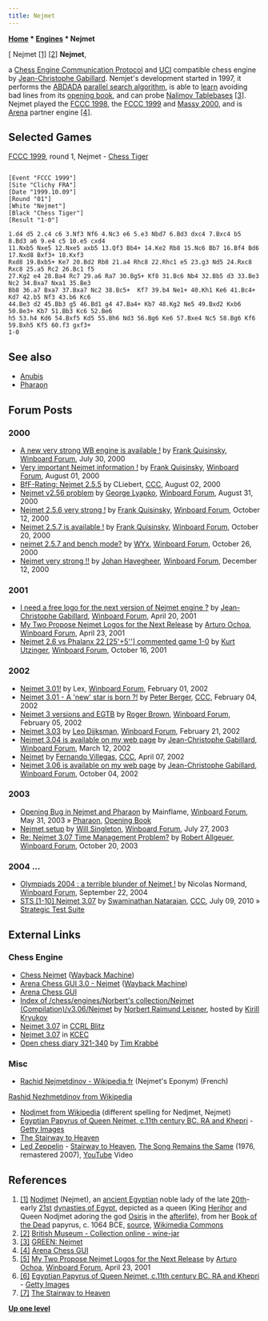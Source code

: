 ```yaml
---
title: Nejmet
---
```

**[Home](Home "Home") \* [Engines](Engines "Engines") \* Nejmet**



[ Nejmet <a id="cite-note-1" href="#cite-ref-1">[1]</a> <a id="cite-note-2" href="#cite-ref-2">[2]</a>
**Nejmet**,  

a [Chess Engine Communication Protocol](Chess_Engine_Communication_Protocol "Chess Engine Communication Protocol") and [UCI](UCI "UCI") compatible chess engine by [Jean-Christophe Gabillard](Jean-Christophe_Gabillard "Jean-Christophe Gabillard"). 
Nemjet's development started in 1997, it performs the [ABDADA](ABDADA "ABDADA") [parallel search algorithm](Parallel_Search "Parallel Search"), is able to [learn](Book_Learning "Book Learning") avoiding bad lines from its [opening book](Opening_Book "Opening Book"), and can probe [Nalimov Tablebases](Nalimov_Tablebases "Nalimov Tablebases") <a id="cite-note-3" href="#cite-ref-3">[3]</a>. 
Nejmet played the [FCCC 1998](FCCC_1998 "FCCC 1998"), the [FCCC 1999](FCCC_1999 "FCCC 1999") and [Massy 2000](index.php?title=Massy_2000&action=edit&redlink=1 "Massy 2000 (page does not exist)"), and is [Arena](Arena "Arena") partner engine <a id="cite-note-4" href="#cite-ref-4">[4]</a>.



## Selected Games


[FCCC 1999](FCCC_1999 "FCCC 1999"), round 1, Nejmet - [Chess Tiger](Chess_Tiger "Chess Tiger")




```

[Event "FCCC 1999"]
[Site "Clichy FRA"]
[Date "1999.10.09"]
[Round "01"]
[White "Nejmet"]
[Black "Chess Tiger"]
[Result "1-0"]

1.d4 d5 2.c4 c6 3.Nf3 Nf6 4.Nc3 e6 5.e3 Nbd7 6.Bd3 dxc4 7.Bxc4 b5 8.Bd3 a6 9.e4 c5 10.e5 cxd4 
11.Nxb5 Nxe5 12.Nxe5 axb5 13.Qf3 Bb4+ 14.Ke2 Rb8 15.Nc6 Bb7 16.Bf4 Bd6 17.Nxd8 Bxf3+ 18.Kxf3 
Rxd8 19.Bxb5+ Ke7 20.Bd2 Rb8 21.a4 Rhc8 22.Rhc1 e5 23.g3 Nd5 24.Rxc8 Rxc8 25.a5 Rc2 26.Bc1 f5 
27.Kg2 e4 28.Ba4 Rc7 29.a6 Ra7 30.Bg5+ Kf8 31.Bc6 Nb4 32.Bb5 d3 33.Be3 Nc2 34.Bxa7 Nxa1 35.Be3 
Bb8 36.a7 Bxa7 37.Bxa7 Nc2 38.Bc5+  Kf7 39.b4 Ne1+ 40.Kh1 Ke6 41.Bc4+ Kd7 42.b5 Nf3 43.b6 Kc6 
44.Be3 d2 45.Bb3 g5 46.Bd1 g4 47.Ba4+ Kb7 48.Kg2 Ne5 49.Bxd2 Kxb6 50.Be3+ Kb7 51.Bb3 Kc6 52.Be6 
h5 53.h4 Kd6 54.Bxf5 Kd5 55.Bh6 Nd3 56.Bg6 Ke6 57.Bxe4 Nc5 58.Bg6 Kf6 59.Bxh5 Kf5 60.f3 gxf3+ 
1-0

```

## See also


* [Anubis](Anubis "Anubis")
* [Pharaon](Pharaon "Pharaon")


## Forum Posts


### 2000


* [A new very strong WB engine is available !](http://www.open-aurec.com/wbforum/viewtopic.php?f=18&t=32121) by [Frank Quisinsky](Frank_Quisinsky "Frank Quisinsky"), [Winboard Forum](Computer_Chess_Forums "Computer Chess Forums"), July 30, 2000
* [Very important Nejmet information !](http://www.open-aurec.com/wbforum/viewtopic.php?f=18&t=32140) by [Frank Quisinsky](Frank_Quisinsky "Frank Quisinsky"), [Winboard Forum](Computer_Chess_Forums "Computer Chess Forums"), August 01, 2000
* [BfF-Rating: Nejmet 2.5.5](https://www.stmintz.com/ccc/index.php?id=122755) by CLiebert, [CCC](CCC "CCC"), August 02, 2000
* [Nejmet v2.56 problem](http://www.open-aurec.com/wbforum/viewtopic.php?f=18&t=32320) by [George Lyapko](George_Lyapko "George Lyapko"), [Winboard Forum](Computer_Chess_Forums "Computer Chess Forums"), August 31, 2000
* [Nejmet 2.5.6 very strong !](http://www.open-aurec.com/wbforum/viewtopic.php?f=18&t=32518) by [Frank Quisinsky](Frank_Quisinsky "Frank Quisinsky"), [Winboard Forum](Computer_Chess_Forums "Computer Chess Forums"), October 12, 2000
* [Nejmet 2.5.7 is available !](http://www.open-aurec.com/wbforum/viewtopic.php?f=18&t=32538) by [Frank Quisinsky](Frank_Quisinsky "Frank Quisinsky"), [Winboard Forum](Computer_Chess_Forums "Computer Chess Forums"), October 20, 2000
* [nejmet 2.5.7 and bench mode?](http://www.open-aurec.com/wbforum/viewtopic.php?f=18&t=32565) by [WYx](L%C3%A1szl%C3%B3_Szalai "László Szalai"), [Winboard Forum](Computer_Chess_Forums "Computer Chess Forums"), October 26, 2000
* [Nejmet very strong !!](http://www.open-aurec.com/wbforum/viewtopic.php?f=18&t=32764) by [Johan Havegheer](Johan_Havegheer "Johan Havegheer"), [Winboard Forum](Computer_Chess_Forums "Computer Chess Forums"), December 12, 2000


### 2001


* [I need a free logo for the next version of Nejmet engine ?](http://www.open-aurec.com/wbforum/viewtopic.php?f=18&t=33598) by [Jean-Christophe Gabillard](Jean-Christophe_Gabillard "Jean-Christophe Gabillard"), [Winboard Forum](Computer_Chess_Forums "Computer Chess Forums"), April 20, 2001
* [My Two Propose Nejmet Logos for the Next Release](http://www.open-aurec.com/wbforum/viewtopic.php?f=18&t=33618) by [Arturo Ochoa](Arturo_Ochoa "Arturo Ochoa"), [Winboard Forum](Computer_Chess_Forums "Computer Chess Forums"), April 23, 2001
* [Nejmet 2.6 vs Phalanx 22 [25'+5''] commented game 1-0](http://www.open-aurec.com/wbforum/viewtopic.php?f=18&t=34794) by [Kurt Utzinger](Kurt_Utzinger "Kurt Utzinger"), [Winboard Forum](Computer_Chess_Forums "Computer Chess Forums"), October 16, 2001


### 2002


* [Nejmet 3.01!](http://www.open-aurec.com/wbforum/viewtopic.php?f=18&t=35973) by Lex, [Winboard Forum](Computer_Chess_Forums "Computer Chess Forums"), February 01, 2002
* [Nejmet 3.01 - A 'new' star is born ?!](https://www.stmintz.com/ccc/index.php?id=211881) by [Peter Berger](Peter_Berger "Peter Berger"), [CCC](CCC "CCC"), February 04, 2002
* [Nejmet 3 versions and EGTB](http://www.open-aurec.com/wbforum/viewtopic.php?f=18&t=36027) by [Roger Brown](index.php?title=Roger_Brown&action=edit&redlink=1 "Roger Brown (page does not exist)"), [Winboard Forum](Computer_Chess_Forums "Computer Chess Forums"), February 05, 2002
* [Nejmet 3.03](http://www.open-aurec.com/wbforum/viewtopic.php?f=18&t=36211) by [Leo Dijksman](Leo_Dijksman "Leo Dijksman"), [Winboard Forum](Computer_Chess_Forums "Computer Chess Forums"), February 21, 2002
* [Nejmet 3.04 is available on my web page](http://www.open-aurec.com/wbforum/viewtopic.php?f=18&t=36411) by [Jean-Christophe Gabillard](Jean-Christophe_Gabillard "Jean-Christophe Gabillard"), [Winboard Forum](Computer_Chess_Forums "Computer Chess Forums"), March 12, 2002
* [Nejmet](https://www.stmintz.com/ccc/index.php?id=222050) by [Fernando Villegas](Fernando_Villegas "Fernando Villegas"), [CCC](CCC "CCC"), April 07, 2002
* [Nejmet 3.06 is available on my web page](http://www.open-aurec.com/wbforum/viewtopic.php?f=18&t=39389) by [Jean-Christophe Gabillard](Jean-Christophe_Gabillard "Jean-Christophe Gabillard"), [Winboard Forum](Computer_Chess_Forums "Computer Chess Forums"), October 04, 2002


### 2003


* [Opening Bug in Nejmet and Pharaon](http://www.open-aurec.com/wbforum/viewtopic.php?f=18&t=42820) by Mainflame, [Winboard Forum](Computer_Chess_Forums "Computer Chess Forums"), May 31, 2003 » [Pharaon](Pharaon "Pharaon"), [Opening Book](Opening_Book "Opening Book")
* [Nejmet setup](http://www.open-aurec.com/wbforum/viewtopic.php?f=18&t=43548) by [Will Singleton](Will_Singleton "Will Singleton"), [Winboard Forum](Computer_Chess_Forums "Computer Chess Forums"), July 27, 2003
* [Re: Nejmet 3.07 Time Management Problem?](http://www.open-aurec.com/wbforum/viewtopic.php?f=18&t=44701) by [Robert Allgeuer](index.php?title=Robert_Allgeuer&action=edit&redlink=1 "Robert Allgeuer (page does not exist)"), [Winboard Forum](Computer_Chess_Forums "Computer Chess Forums"), October 20, 2003


### 2004 ...


* [Olympiads 2004 : a terrible blunder of Nejmet !](http://www.open-aurec.com/wbforum/viewtopic.php?t=49027) by Nicolas Normand, [Winboard Forum](Computer_Chess_Forums "Computer Chess Forums"), September 22, 2004
* [STS [1-10] Nejmet 3.07](http://www.talkchess.com/forum3/viewtopic.php?f=6&t=35357&p=360770) by [Swaminathan Natarajan](Swaminathan_Natarajan "Swaminathan Natarajan"), [CCC](CCC "CCC"), July 09, 2010 » [Strategic Test Suite](Strategic_Test_Suite "Strategic Test Suite")


## External Links


### Chess Engine


* [Chess Nejmet](http://web.archive.org/web/20031019123031/http://membres.lycos.fr/nejmet/) ([Wayback Machine](https://en.wikipedia.org/wiki/Wayback_Machine))
* [Arena Chess GUI 3.0 - Nejmet](http://web.archive.org/web/20120106014239/http://www.playwitharena.com/?Partner_Chess_Engines:Nejmet%26nbsp%3B) ([Wayback Machine](https://en.wikipedia.org/wiki/Wayback_Machine))
* [Arena Chess GUI](http://www.playwitharena.de/)
* [Index of /chess/engines/Norbert's collection/Nejmet (Compilation)/v3.06/Nejmet](http://kirr.homeunix.org/chess/engines/Norbert%27s%20collection/Nejmet%20%28Compilation%29/v3.06/Nejmet/) by [Norbert Raimund Leisner](Norbert_Raimund_Leisner "Norbert Raimund Leisner"), hosted by [Kirill Kryukov](Kirill_Kryukov "Kirill Kryukov")
* [Nejmet 3.07](http://www.computerchess.org.uk/ccrl/404/cgi/engine_details.cgi?print=Details&each_game=1&eng=Nejmet%203.07) in [CCRL Blitz](CCRL "CCRL")
* [Nejmet 3.07](http://kirill-kryukov.com/chess/kcec/cgi/engine_details.cgi?print=Details&each_game=1&eng=Nejmet%203.07) in [KCEC](KCEC "KCEC")
* [Open chess diary 321-340](http://timkr.home.xs4all.nl/chess2/diary_17.htm) by [Tim Krabbé](https://en.wikipedia.org/wiki/Tim_Krabb%C3%A9)


### Misc


* [Rachid Nejmetdinov - Wikipedia.fr](https://fr.wikipedia.org/wiki/Rachid_Nejmetdinov) (Nejmet's Eponym) (French)


 [Rashid Nezhmetdinov from Wikipedia](https://en.wikipedia.org/wiki/Rashid_Nezhmetdinov)
* [Nodjmet from Wikipedia](https://en.wikipedia.org/wiki/Nodjmet) (different spelling for Nedjmet, Nejmet)
 * [Egyptian Papyrus of Queen Nejmet, c.11th century BC. RA and Khepri](https://www.gettyimages.de/detail/nachrichtenfoto/egyptian-papyrus-of-queen-nejmet-c11th-century-bc-ra-nachrichtenfoto/918992378) - [Getty Images](https://en.wikipedia.org/wiki/Getty_Images) 
* [The Stairway to Heaven](https://www.bibliotecapleyades.net/sitchin/stairway_heaven/stairway12.htm)
* [Led Zeppelin](Category:Led_Zeppelin "Category:Led Zeppelin") - [Stairway to Heaven](https://en.wikipedia.org/wiki/Stairway_to_Heaven), [The Song Remains the Same](https://en.wikipedia.org/wiki/The_Song_Remains_the_Same_(film)) (1976, remastered 2007), [YouTube](https://en.wikipedia.org/wiki/YouTube) Video


 
## References


1. <a id="cite-ref-1" href="#cite-note-1">[1]</a> [Nodjmet](https://en.wikipedia.org/wiki/Nodjmet) (Nejmet), an [ancient Egyptian](https://en.wikipedia.org/wiki/Ancient_Egypt) noble lady of the late [20th](https://en.wikipedia.org/wiki/Twentieth_Dynasty_of_Egypt)-early [21st](https://en.wikipedia.org/wiki/Twenty-first_Dynasty_of_Egypt) [dynasties of Egypt](https://en.wikipedia.org/wiki/Dynasties_of_Ancient_Egypt), depicted as a queen (King [Herihor](https://en.wikipedia.org/wiki/Herihor) and Queen Nodjmet adoring the god [Osiris](https://en.wikipedia.org/wiki/Osiris) in the [afterlife](https://en.wikipedia.org/wiki/Afterlife)), from her [Book of the Dead](https://en.wikipedia.org/wiki/Book_of_the_Dead) papyrus, c. 1064 BCE, [source](https://commons.wikimedia.org/wiki/File:KingHerihorAndQueenNodjmetAdoreOsiris.jpg), [Wikimedia Commons](https://en.wikipedia.org/wiki/Wikimedia_Commons)
2. <a id="cite-ref-2" href="#cite-note-2">[2]</a> [British Museum - Collection online - wine-jar](https://research.britishmuseum.org/research/collection_online/collection_object_details.aspx?objectId=119851&partId=1&searchText=Nejmet&page=1)
3. <a id="cite-ref-3" href="#cite-note-3">[3]</a> [GREEN: Nejmet](https://grueneselent.blogspot.com/2014/06/nejmet.html)
4. <a id="cite-ref-4" href="#cite-note-4">[4]</a> [Arena Chess GUI](http://www.playwitharena.de/)
5. <a id="cite-ref-5" href="#cite-note-5">[5]</a> [My Two Propose Nejmet Logos for the Next Release](http://www.open-aurec.com/wbforum/viewtopic.php?f=18&t=33618) by [Arturo Ochoa](Arturo_Ochoa "Arturo Ochoa"), [Winboard Forum](Computer_Chess_Forums "Computer Chess Forums"), April 23, 2001
 6. <a id="cite-ref-6" href="#cite-note-6">[6]</a> [Egyptian Papyrus of Queen Nejmet, c.11th century BC. RA and Khepri](https://www.gettyimages.de/detail/nachrichtenfoto/egyptian-papyrus-of-queen-nejmet-c11th-century-bc-ra-nachrichtenfoto/918992378) - [Getty Images](https://en.wikipedia.org/wiki/Getty_Images) 
7. <a id="cite-ref-7" href="#cite-note-7">[7]</a> [The Stairway to Heaven](https://www.bibliotecapleyades.net/sitchin/stairway_heaven/stairway12.htm)

**[Up one level](Engines "Engines")**







 
